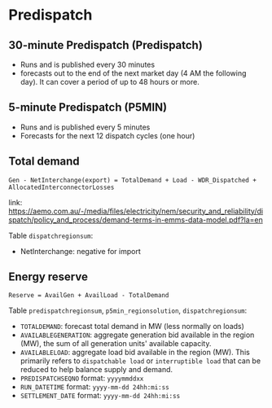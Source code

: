 # Predispatch

## 30-minute Predispatch (Predispatch)
- Runs and is published every 30 minutes
- forecasts out to the end of the next market day (4 AM the following day). It can cover a period of up to 48 hours or more.

## 5-minute Predispatch (P5MIN)
- Runs and is published every 5 minutes
- Forecasts for the next 12 dispatch cycles (one hour)

## Total demand
`Gen - NetInterchange(export) = TotalDemand + Load - WDR_Dispatched + AllocatedInterconnectorLosses`

link: https://aemo.com.au/-/media/files/electricity/nem/security_and_reliability/dispatch/policy_and_process/demand-terms-in-emms-data-model.pdf?la=en

Table `dispatchregionsum`:
- NetInterchange: negative for import

## Energy reserve
`Reserve = AvailGen + AvailLoad - TotalDemand`

Table `predispatchregionsum`, `p5min_regionsolution`, `dispatchregionsum`: 
- `TOTALDEMAND`: forecast total demand in MW (less normally on loads)
- `AVAILABLEGENERATION`: aggregate generation bid available in the region (MW), the sum of all generation units' available capacity.
- `AVAILABLELOAD`: aggregate load bid available in the region (MW). This primarily refers to `dispatchable load` or `interruptible load` that can be reduced to help balance supply and demand.
- `PREDISPATCHSEQNO` format: `yyyymmddxx`
- `RUN_DATETIME` format: `yyyy-mm-dd 24hh:mi:ss`
- `SETTLEMENT_DATE` format: `yyyy-mm-dd 24hh:mi:ss`
